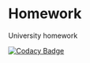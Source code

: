 # Homework
University homework

[![Codacy Badge](https://api.codacy.com/project/badge/Grade/46357a8c9f1a46c4b46c40323766d12f)](https://www.codacy.com/app/yuniyakim/SPbU_Homework?utm_source=github.com&amp;utm_medium=referral&amp;utm_content=yuniyakim/SPbU_Homework&amp;utm_campaign=Badge_Grade)
